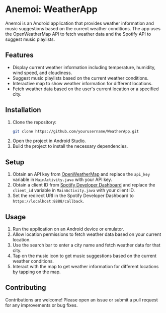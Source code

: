 # Anemoi: WeatherApp

Anemoi is an Android application that provides weather information and music suggestions based on the current weather conditions. The app uses the OpenWeatherMap API to fetch weather data and the Spotify API to suggest music playlists.

## Features

- Display current weather information including temperature, humidity, wind speed, and cloudiness.
- Suggest music playlists based on the current weather conditions.
- Interactive map to show weather information for different locations.
- Fetch weather data based on the user's current location or a specified city.

## Installation

1. Clone the repository:
    ```sh
    git clone https://github.com/yourusername/WeatherApp.git
    ```
2. Open the project in Android Studio.
3. Build the project to install the necessary dependencies.

## Setup

1. Obtain an API key from [OpenWeatherMap](https://openweathermap.org/api) and replace the `api_key` variable in `MainActivity.java` with your API key.
2. Obtain a client ID from [Spotify Developer Dashboard](https://developer.spotify.com/dashboard/applications) and replace the `client_id` variable in `MainActivity.java` with your client ID.
3. Set the redirect URI in the Spotify Developer Dashboard to `https://localhost:8888/callback`.

## Usage

1. Run the application on an Android device or emulator.
2. Allow location permissions to fetch weather data based on your current location.
3. Use the search bar to enter a city name and fetch weather data for that city.
4. Tap on the music icon to get music suggestions based on the current weather conditions.
5. Interact with the map to get weather information for different locations by tapping on the map.

## Contributing

Contributions are welcome! Please open an issue or submit a pull request for any improvements or bug fixes.